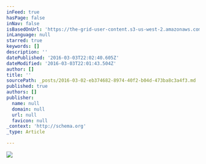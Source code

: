 ```yaml
---
inFeed: true
hasPage: false
inNav: false
isBasedOnUrl: 'https://the-grid-user-content.s3-us-west-2.amazonaws.com/ee7a721e-0018-4c7c-ae47-b980b52bbef4.png'
inLanguage: null
starred: true
keywords: []
description: ''
datePublished: '2016-03-03T22:02:40.605Z'
dateModified: '2016-03-03T22:01:43.504Z'
author: []
title: ''
sourcePath: _posts/2016-03-02-eb374682-8974-40f2-b04d-473ba8c3a4f3.md
published: true
authors: []
publisher:
  name: null
  domain: null
  url: null
  favicon: null
_context: 'http://schema.org'
_type: Article

---
```

![](https://the-grid-user-content.s3-us-west-2.amazonaws.com/ee7a721e-0018-4c7c-ae47-b980b52bbef4.png)